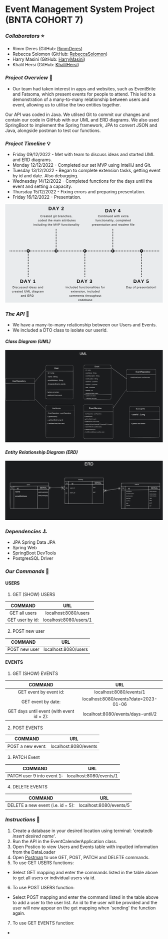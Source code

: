 # **Event Management System Project (BNTA COHORT 7)**

### ***Collaborators*** ⭐
- Rimm Deres (GitHub: [RimmDeres](https://github.com/rimmderes))
- Rebecca Solomon (GitHub: [RebeccaSolomon](https://github.com/rebeccasolomon446))
- Harry Masini (GitHub: [HarryMasini](https://github.com/harry101101))
- Khalil Hersi (GitHub: [KhalilHersi](https://github.com/Crossreference16))

### ***Project Overview*** 🚀

- Our team had taken interest in apps and websites, such as EventBrite and Fatsoma, which present events for people to attend. This led to a demonstration of a many-to-many relationship between users and event, allowing us to utilise the two entities together.

Our API was coded in Java. We utilsed Git to commit our changes and contain our code in GitHub with our UML and ERD diagrams. We also used SpringBoot to implement the Spring framework, JPA to convert JSON and Java, alongside postman to test our functions.

### ***Project Timeline*** 💡

- Friday 09/12/2022 - Met with team to discuss ideas and started UML and ERD diagrams.
- Monday 12/12/2022 - Completed our set MVP using IntelliJ and Git.
- Tuesday 13/12/2022 - Began to complete extension tasks, getting event by id and date. Also debugging.
- Wednesday 14/12/2022 - Completed functions for the days until the event and setting a capacity.
- Thursday 15/12/2022 - Fixing errors and preparing presentation.
- Friday 16/12/2022 - Presentation.

<img src = ./diagrams1/project_overview.png>

### ***The API*** 💎

- We have a many-to-many relationship between our Users and Events.
- We included a DTO class to isolate our userId.

#### ***Class Diagram (UML)***
<img src= ./diagrams1/UML.png>


#### ***Entity Relationship Diagram (ERD)***

<img src= ./diagrams1/ERD.png>

### ***Dependencies*** ⚓

- JPA Spring Data JPA
- Spring Web
- SpringBoot DevTools
- PostgresSQL Driver

### ***Our Commands*** 🫡

#### USERS

1. GET (SHOW) USERS

| COMMAND | URL    |
| :---:   | :---: | 
| GET all users | localhost:8080/users   |
| GET user by id: | localhost:8080/users/1  |

2. POST new user

| COMMAND | URL    |
| :---:   | :---: | 
| POST new user | localhost:8080/users   |

#### EVENTS

1. GET (SHOW) EVENTS

| COMMAND | URL    |
| :---:   | :---: | 
| GET event by event id: | localhost:8080/events/1   |
| GET event by date: | localhost:8080/events?date=2023-01-06   |
| GET days until event (with event id = 2): | localhost:8080/events/days-until/2   |

2. POST EVENTS

| COMMAND | URL    |
| :---:   | :---: | 
| POST a new event: | localhost:8080/events  |

3. PATCH Event

| COMMAND | URL    |
| :---:   | :---: | 
| PATCH user 9 into event 1: | localhost:8080/events/1  |

4. DELETE EVENTS

| COMMAND | URL    |
| :---:   | :---: | 
| DELETE a new event (i.e. id = 5): | localhost:8080/events/5  |


### ***Instructions*** 📝 

1. Create a database in your desired location using terminal: 'createdb *insert desired name*'.
2. Run the API in the EventCalenderApplication class.
3. Open Postico to view Users and Events table with inputted information from the DataLoader
4. Open [Postman](https://www.postman.com/) to use GET, POST, PATCH and DELETE commands.
5. To use GET USERS functions:
- Select GET mapping and enter the commands listed in the table above to get all users or individual users via id.
6. To use POST USERS function:
- Select POST mapping and enter the command listed in the table above to add a user to the user list. An id to the user will be provided and the user will now appear on the get mapping when 'sending' the function again.
7. To use GET EVENTS function:
- 
